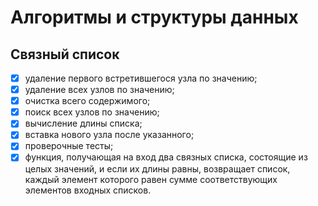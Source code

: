 # Алгоритмы и структуры данных
## Связный список
- [x] удаление первого встретившегося узла по значению;
- [x] удаление всех узлов по значению;
- [x] очистка всего содержимого;
- [x] поиск всех узлов по значению;
- [x] вычисление длины списка;
- [x] вставка нового узла после указанного;
- [x] проверочные тесты;
- [x] функция, получающая на вход два связных списка, состоящие из целых значений, и если их длины равны, возвращает список, каждый элемент которого равен сумме соответствующих элементов входных списков.
